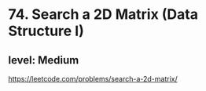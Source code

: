# 74. Search a 2D Matrix (Data Structure I)
## level: Medium

https://leetcode.com/problems/search-a-2d-matrix/
